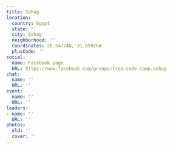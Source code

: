 ```yaml
---
title: Sohag
location:
  country: Egypt
  state: ''
  city: Sohag
  neighborhood: ''
  coordinates: 26.547748, 31.699264
  plusCode: ''
social:
  name: Facebook page
  URL: https://www.facebook.com/groups/free.code.camp.sohag
chat:
  name: ''
  URL: ''
event:
  name: ''
  URL: ''
leaders:
- name: ''
  URL: ''
photos:
  old: ''
  cover: ''
---
```


